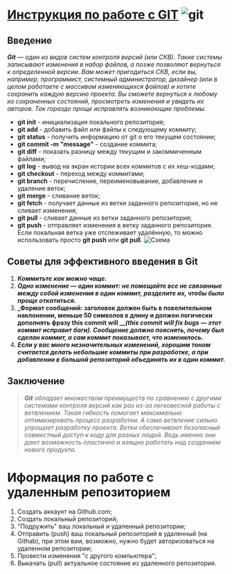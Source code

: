 # [Инструкция по работе с GIT](https://git-scm.com/docs/user-manual "Подробная инструкция") ![git](git1.png) #
## Введение ##
_**Git** — один из видов систем контроля версий (или СКВ). Такие системы записывают изменения в набор файлов, а позже позволяют вернуться к определенной версии.
Вам может пригодиться СКВ, если вы, например, программист, системный администратор, дизайнер (или в целом работаете с массивом изменяющихся файлов) и хотите сохранить каждую версию проекта. Вы сможете вернуться к любому из сохраненных состояний, просмотреть изменения и увидеть их авторов. Так гораздо проще исправлять возникающие проблемы._
* **git init** - инициализация локального репозитория;
* **git add** - добавить файл или файлы к следующему коммиту;
* **git status** - получить информацию от git о его текущем состоянии;
* **git commit -m "message"** - создание коммита;
* **git diff** - показать разницу между текущим и закоммиченным файлами;
* **git log** - вывод на экран истории всех коммитов с их хеш-кодами;
* **git checkout** - переход между коммитами;
* **git branch** - перечисление, переименовывание, добавление и удаление веток;
* **git merge** - сливание веток;
* **git fetch** - получает данные из ветки заданного репозитория, но не сливает изменения;
* **git pull** - сливает данные из ветки заданного репозитория;
* **git push** - отправляет изменения в ветку заданного репозитория. Если локальная ветка уже отслеживает удалённую, то можно использовать просто **git push** или **git pull**.
![Схема](push-pull.jpg)

## Советы для эффективного введения в Git ##
 1. **_Коммитьте как можно чаще._**
 2. **_Одно изменение — один коммит: не помещайте все не связанные между собой изменения в один коммит, разделите их, чтобы было проще откатиться._**
 3. **_Формат сообщений: заголовок должен быть в повелительном наклонении, меньше 50 символов в длину и должен логически дополнять фразу this commit will ___(this commit will fix bugs — этот коммит исправит баги). Сообщение должно пояснять, почему был сделан коммит, а сам коммит показывает, что изменилось._**
 4. **_Если у вас много незначительных изменений, хорошим тоном считается делать небольшие коммиты при разработке, а при добавлении в большой репозиторий объединять их в один коммит._**

## Заключение ##
>_**Git** обладает множеством преимуществ по сравнению с другими системами контроля версий как раз из-за легковесной работы с ветвлением. Такая гибкость помогает максимально оптимизировать процесс разработки. А само ветвление сильно упрощает разработку проекта. Ветки обеспечивают безопасный совместный доступ к коду для разных людей. Ведь именно они дают возможность пластично и изящно работать над созданием нового продукта._
# Иформация по работе с удаленным репозиторием # 
1. Создать аккаунт на Github.com;
2. Создать локальный репозиторий;
3. "Подружить" ваш локальный и удаленный репозитории;
4. Отправить (push) ваш локальный репозиторий в удаленный (на Githab), при этом вам, возможно, нужно будет авторизоваться на удаленном репозитории;
5. Провести изменения "с другого компьютера";
6. Выкачать (pull) актуальное состояние из удаленного репозитория.